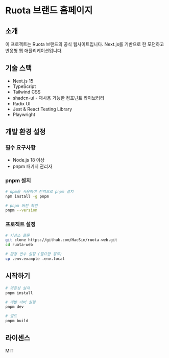 # Ruota 브랜드 홈페이지

## 소개

이 프로젝트는 Ruota 브랜드의 공식 웹사이트입니다. Next.js를 기반으로 한 모던하고 반응형 웹 애플리케이션입니다.

## 기술 스택

- Next.js 15
- TypeScript
- Tailwind CSS
- shadcn-ui - 재사용 가능한 컴포넌트 라이브러리
- Radix UI
- Jest & React Testing Library
- Playwright

## 개발 환경 설정

### 필수 요구사항

- Node.js 18 이상
- pnpm 패키지 관리자

### pnpm 설치

```bash
# npm을 사용하여 전역으로 pnpm 설치
npm install -g pnpm

# pnpm 버전 확인
pnpm --version
```

### 프로젝트 설정

```bash
# 저장소 클론
git clone https://github.com/HaeSim/ruota-web.git
cd ruota-web

# 환경 변수 설정 (필요한 경우)
cp .env.example .env.local
```

## 시작하기

```bash
# 의존성 설치
pnpm install

# 개발 서버 실행
pnpm dev

# 빌드
pnpm build
```

## 라이센스

MIT
